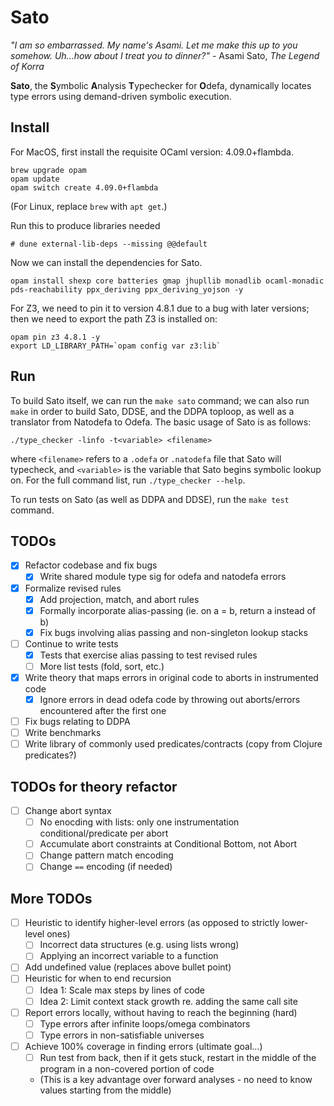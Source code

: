 Sato
=====

_"I am so embarrassed. My name's Asami. Let me make this up to you somehow. Uh...how about I treat you to dinner?"_ - Asami Sato, _The Legend of Korra_

**Sato**, the **S**ymbolic **A**nalysis **T**ypechecker for **O**defa, dynamically locates type errors using demand-driven symbolic execution.

Install
-------

For MacOS, first install the requisite OCaml version: 4.09.0+flambda.
```
brew upgrade opam
opam update
opam switch create 4.09.0+flambda
```

(For Linux, replace `brew` with `apt get`.)

Run this to produce libraries needed
```
# dune external-lib-deps --missing @@default
```

Now we can install the dependencies for Sato.
```
opam install shexp core batteries gmap jhupllib monadlib ocaml-monadic pds-reachability ppx_deriving ppx_deriving_yojson -y
```

For Z3, we need to pin it to version 4.8.1 due to a bug with later versions; then we need to export the path Z3 is installed on:
```
opam pin z3 4.8.1 -y
export LD_LIBRARY_PATH=`opam config var z3:lib`
```

Run
---

To build Sato itself, we can run the `make sato` command; we can also run `make` in order to build Sato, DDSE, and the DDPA toploop, as well as a translator from Natodefa to Odefa.  The basic usage of Sato is as follows:
```
./type_checker -linfo -t<variable> <filename>
```
where `<filename>` refers to a `.odefa` or `.natodefa` file that Sato will typecheck, and `<variable>` is the variable that Sato begins symbolic lookup on.  For the full command list, run `./type_checker --help`.

To run tests on Sato (as well as DDPA and DDSE), run the `make test` command.

TODOs
---
- [x] Refactor codebase and fix bugs
  - [x] Write shared module type sig for odefa and natodefa errors
- [x] Formalize revised rules
  - [x] Add projection, match, and abort rules
  - [x] Formally incorporate alias-passing (ie. on a = b, return a instead of b)
  - [x] Fix bugs involving alias passing and non-singleton lookup stacks
- [ ] Continue to write tests
  - [x] Tests that exercise alias passing to test revised rules
  - [ ] More list tests (fold, sort, etc.)
- [x] Write theory that maps errors in original code to aborts in instrumented code
  - [x] Ignore errors in dead odefa code by throwing out aborts/errors encountered after the first one
- [ ] Fix bugs relating to DDPA
- [ ] Write benchmarks
- [ ] Write library of commonly used predicates/contracts (copy from Clojure predicates?)

TODOs for theory refactor
----
- [ ] Change abort syntax
  - [ ] No enocding with lists: only one instrumentation conditional/predicate per abort
  - [ ] Accumulate abort constraints at Conditional Bottom, not Abort
  - [ ] Change pattern match encoding
  - [ ] Change `==` encoding (if needed)

More TODOs
----
- [ ] Heuristic to identify higher-level errors (as opposed to strictly lower-level ones)
  - [ ] Incorrect data structures (e.g. using lists wrong)
  - [ ] Applying an incorrect variable to a function
- [ ] Add undefined value (replaces above bullet point)
- [ ] Heuristic for when to end recursion
  - [ ] Idea 1: Scale max steps by lines of code
  - [ ] Idea 2: Limit context stack growth re. adding the same call site
- [ ] Report errors locally, without having to reach the beginning (hard)
  - [ ] Type errors after infinite loops/omega combinators
  - [ ] Type errors in non-satisfiable universes
- [ ] Achieve 100% coverage in finding errors (ultimate goal...)
  - [ ] Run test from back, then if it gets stuck, restart in the middle of the program in a non-covered portion of code
  - \(This is a key advantage over forward analyses - no need to know values starting from the middle\)

